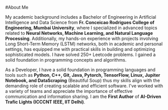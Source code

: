 #About Me

My academic background includes a Bachelor of Engineering in Artificial Intelligence and Data Science from **Fr. Conceicao Rodrigues College of Engineering, Mumbai University**, where I specialized in advanced topics related to **Neural Networks, Machine Learning, and Natural Language Processing**. Additionally, my hands-on experience with projects involving Long Short-Term Memory (LSTM) networks, both in academic and personal settings, has equipped me with practical skills in building and optimizing sophisticated models. I have solved 250+ Leetcode problems. I gained a solid foundation in programming concepts and algorithms.

As a Developer, I have a solid foundation in programming languages and tools  such as **Python, C++, Git, Java, Pytorch, TensorFlow, Linux, Jupiter Notebook, and DataScraping** (Beautiful Soup) thus my skills align with the demanding role of creating scalable and efficient software. I've worked with a variety of teams and appreciate the importance of effective communication and information sharing. I am the **First Author** of **AI-Driven Trafic Lights (ICCCNT IEEE, IIT Delhi)**.
